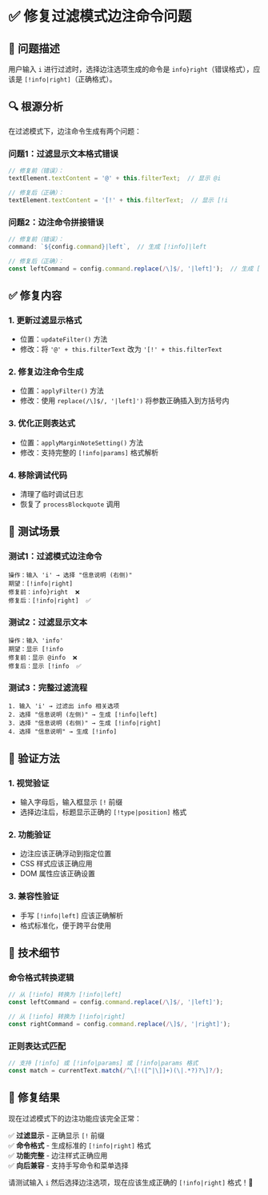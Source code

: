 # ✅ 修复过滤模式边注命令问题

## 🎯 问题描述
用户输入 `i` 进行过滤时，选择边注选项生成的命令是 `info}right`（错误格式），应该是 `[!info|right]`（正确格式）。

## 🔍 根源分析
在过滤模式下，边注命令生成有两个问题：

### **问题1：过滤显示文本格式错误**
```javascript
// 修复前（错误）：
textElement.textContent = '@' + this.filterText;  // 显示 @i

// 修复后（正确）：
textElement.textContent = '[!' + this.filterText;  // 显示 [!i
```

### **问题2：边注命令拼接错误**
```javascript
// 修复前（错误）：
command: `${config.command}|left`,  // 生成 [!info]|left

// 修复后（正确）：
const leftCommand = config.command.replace(/\]$/, '|left]');  // 生成 [!info|left]
```

## ✅ 修复内容

### **1. 更新过滤显示格式**
- 位置：`updateFilter()` 方法
- 修改：将 `'@' + this.filterText` 改为 `'[!' + this.filterText`

### **2. 修复边注命令生成**
- 位置：`applyFilter()` 方法
- 修改：使用 `replace(/\]$/, '|left]')` 将参数正确插入到方括号内

### **3. 优化正则表达式**
- 位置：`applyMarginNoteSetting()` 方法  
- 修改：支持完整的 `[!info|params]` 格式解析

### **4. 移除调试代码**
- 清理了临时调试日志
- 恢复了 `processBlockquote` 调用

## 🧪 测试场景

### **测试1：过滤模式边注命令**
```
操作：输入 'i' → 选择 "信息说明 (右侧)"
期望：[!info|right]
修复前：info}right  ❌
修复后：[!info|right]  ✅
```

### **测试2：过滤显示文本**
```
操作：输入 'info'  
期望：显示 [!info
修复前：显示 @info  ❌
修复后：显示 [!info  ✅
```

### **测试3：完整过滤流程**
```
1. 输入 'i' → 过滤出 info 相关选项
2. 选择 "信息说明 (左侧)" → 生成 [!info|left]
3. 选择 "信息说明 (右侧)" → 生成 [!info|right]  
4. 选择 "信息说明" → 生成 [!info]
```

## 🎯 验证方法

### **1. 视觉验证**
- 输入字母后，输入框显示 `[!` 前缀
- 选择边注后，标题显示正确的 `[!type|position]` 格式

### **2. 功能验证**  
- 边注应该正确浮动到指定位置
- CSS 样式应该正确应用
- DOM 属性应该正确设置

### **3. 兼容性验证**
- 手写 `[!info|left]` 应该正确解析
- 格式标准化，便于跨平台使用

## 🔧 技术细节

### **命令格式转换逻辑**
```javascript
// 从 [!info] 转换为 [!info|left]
const leftCommand = config.command.replace(/\]$/, '|left]');

// 从 [!info] 转换为 [!info|right]  
const rightCommand = config.command.replace(/\]$/, '|right]');
```

### **正则表达式匹配**
```javascript
// 支持 [!info] 或 [!info|params] 或 [!info|params 格式
const match = currentText.match(/^\[!([^|\]]+)(\|.*?)?\]?/);
```

## 🎉 修复结果

现在过滤模式下的边注功能应该完全正常：

✅ **过滤显示** - 正确显示 `[!` 前缀  
✅ **命令格式** - 生成标准的 `[!info|right]` 格式  
✅ **功能完整** - 边注样式正确应用  
✅ **向后兼容** - 支持手写命令和菜单选择  

请测试输入 `i` 然后选择边注选项，现在应该生成正确的 `[!info|right]` 格式！🚀
